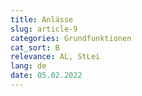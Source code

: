 ```yaml
---
title: Anlässe
slug: article-9
categories: Grundfunktionen
cat_sort: B
relevance: AL, StLei
lang: de
date: 05.02.2022
---
```

